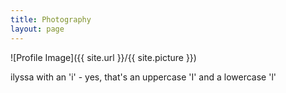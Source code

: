 ```yaml
---
title: Photography
layout: page
---
```

![Profile Image]({{ site.url }}/{{ site.picture }})

ilyssa with an 'i' - yes, that's an uppercase 'I' and a lowercase 'l'<br>
